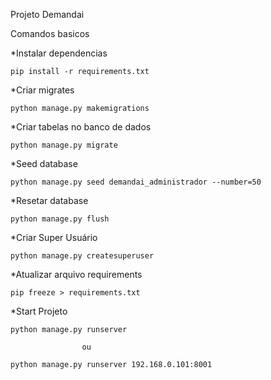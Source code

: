 Projeto Demandai

Comandos basicos

*Instalar dependencias 

    pip install -r requirements.txt

*Criar migrates

    python manage.py makemigrations

*Criar tabelas no banco de dados

    python manage.py migrate
    
*Seed database
    
    python manage.py seed demandai_administrador --number=50
    
*Resetar database 

    python manage.py flush 
    
*Criar Super Usuário

    python manage.py createsuperuser
    
*Atualizar arquivo requirements

    pip freeze > requirements.txt
    
*Start Projeto 

    python manage.py runserver
    
                    ou
    
    python manage.py runserver 192.168.0.101:8001


